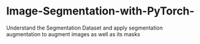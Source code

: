 # Image-Segmentation-with-PyTorch-
Understand the Segmentation Dataset and apply segmentation augmentation to augment images as well as its masks

